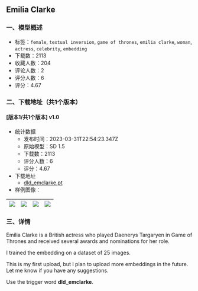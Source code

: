 ## Emilia Clarke
### 一、模型概述

- 标签：`female`, `textual inversion`, `game of thrones`, `emilia clarke`, `woman`, `actress`, `celebrity`, `embedding`
- 下载数：2113
- 收藏人数：204
- 评论人数：2
- 评分人数：6
- 评分：4.67

### 二、下载地址（共1个版本）

#### [版本1/共1个版本] v1.0

- 统计数据
  - 发布时间：2023-03-31T22:54:23.347Z
  - 原始模型：SD 1.5
  - 下载数：2113
  - 评分人数：6
  - 评分：4.67
- 下载地址
  - [dld_emclarke.pt](https://civitai.com/api/download/models/32644)
- 样例图像：

| <img src="https://image.civitai.com/xG1nkqKTMzGDvpLrqFT7WA/464323b6-ec09-451e-fcf5-a48d78a28000/width=450/530844.jpeg" /> | <img src="https://image.civitai.com/xG1nkqKTMzGDvpLrqFT7WA/19e163f3-6a39-4e5f-ddd5-4b108158e800/width=450/371921.jpeg" /> | <img src="https://image.civitai.com/xG1nkqKTMzGDvpLrqFT7WA/4c8440b2-5a3d-4dda-bb2a-6f5acbdb6600/width=450/373636.jpeg" /> | <img src="https://image.civitai.com/xG1nkqKTMzGDvpLrqFT7WA/ebb38005-2560-4dc0-ddfe-c375fd72dd00/width=450/373637.jpeg" /> |
| ---- | ---- | ---- | ---- |


### 三、详情
<p>Emilia Clarke is a British actress who played Daenerys Targaryen in Game of Thrones and received several awards and nominations for her role.</p><p>I trained the embedding on a dataset of 25 images.</p><p>This is my first upload, but I plan to upload more embeddings in the future. Let me know if you have any suggestions.</p><p>Use the trigger word <strong>dld_emclarke</strong>.</p>